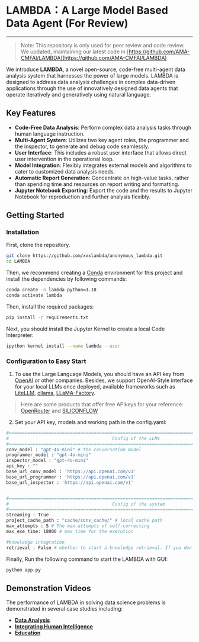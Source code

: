 # LAMBDA：A Large Model Based Data Agent (For Review)
---
> Note: This repository is only used for peer review and code review.
> We updated, maintaining our latest code in [https://github.com/AMA-CMFAI/LAMBDA](https://github.com/AMA-CMFAI/LAMBDA)
<body>

We introduce **LAMBDA**, a novel open-source, code-free multi-agent data analysis system that harnesses the power of large models. LAMBDA is designed to address data analysis challenges in complex data-driven applications through the use of innovatively designed data agents that operate iteratively and generatively using natural language.

## Key Features

- **Code-Free Data Analysis**: Perform complex data analysis tasks through human language instruction.
- **Multi-Agent System**: Utilizes two key agent roles, the programmer and the inspector, to generate and debug code seamlessly.
- **User Interface**: This includes a robust user interface that allows direct user intervention in the operational loop.
- **Model Integration**: Flexibly integrates external models and algorithms to cater to customized data analysis needs.
- **Automatic Report Generation**: Concentrate on high-value tasks, rather than spending time and resources on report writing and formatting.
- **Jupyter Notebook Exporting**: Export the code and the results to Jupyter Notebook for reproduction and further analysis flexibly.

## Getting Started
### Installation
First, clone the repository.

```bash
git clone https://github.com/xxxlambda/anonymous_lambda.git
cd LAMBDA
```

Then, we recommend creating a [Conda](https://docs.conda.io/en/latest/) environment for this project and install the dependencies by following commands:
```bash
conda create -n lambda python=3.10
conda activate lambda
```

Then, install the required packages:
```bash
pip install -r requirements.txt
```

Next, you should install the Jupyter Kernel to create a local Code Interpreter:
```bash
ipython kernel install --name lambda --user
```

### Configuration to Easy Start
1. To use the Large Language Models, you should have an API key from [OpenAI](https://openai.com/api/pricing/) or other companies. Besides, we support OpenAI-Style interface for your local LLMs once deployed, available frameworks such as [LiteLLM](https://docs.litellm.ai/docs/), [ollama](https://ollama.com/), [LLaMA-Factory](https://github.com/hiyouga/LLaMA-Factory).
> Here are some products that offer free APIkeys for your reference: [OpenRouter](https://openrouter.ai/) and [SILICONFLOW](https://siliconflow.cn/)
2. Set your API key, models and working path in the config.yaml:
```bash
#================================================================================================
#                                       Config of the LLMs
#================================================================================================
conv_model : "gpt-4o-mini" # the conversation model
programmer_model : "gpt-4o-mini"
inspector_model : "gpt-4o-mini"
api_key : ""
base_url_conv_model : 'https://api.openai.com/v1'
base_url_programmer : 'https://api.openai.com/v1'
base_url_inspector : 'https://api.openai.com/v1'


#================================================================================================
#                                       Config of the system
#================================================================================================
streaming : True
project_cache_path : "cache/conv_cache/" # local cache path
max_attempts : 5 # The max attempts of self-correcting
max_exe_time: 18000 # max time for the execution

#knowledge integration
retrieval : False # whether to start a knowledge retrieval. If you don't create your knowledge base, you should set it to False
```

Finally, Run the following command to start the LAMBDA with GUI:
```bash
python app.py
```


## Demonstration Videos

The performance of LAMBDA in solving data science problems is demonstrated in several case studies including:
- **[Data Analysis](https://www.youtube.com/watch?v=fGvXWWeUH8A)**
- **[Integrating Human Intelligence](https://www.youtube.com/watch?v=sfU2ZzvNke0)**
- **[Education](https://www.youtube.com/watch?v=8q-EFoak9ZI)**

